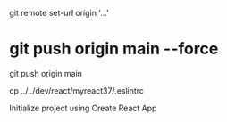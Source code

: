 git remote set-url origin '...'

# git push origin main --force

git push origin main

cp ../../dev/react/myreact37/.eslintrc

Initialize project using Create React App
